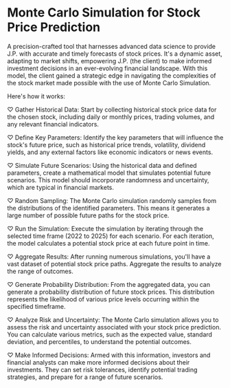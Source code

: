# Monte Carlo Simulation for Stock Price Prediction

A precision-crafted tool that harnesses advanced data science to provide J.P. with accurate and timely forecasts of stock prices. It's a dynamic asset, adapting to market shifts, empowering J.P. (the client) to make informed investment decisions in an ever-evolving financial landscape. With this model, the client gained a strategic edge in navigating the complexities of the stock market made possible with the use of Monte Carlo Simulation.

Here's how it works:

♡ Gather Historical Data: Start by collecting historical stock price data for the chosen stock, including daily or monthly prices, trading volumes, and any relevant financial indicators.

♡ Define Key Parameters: Identify the key parameters that will influence the stock's future price, such as historical price trends, volatility, dividend yields, and any external factors like economic indicators or news events.

♡ Simulate Future Scenarios: Using the historical data and defined parameters, create a mathematical model that simulates potential future scenarios. This model should incorporate randomness and uncertainty, which are typical in financial markets.

♡ Random Sampling: The Monte Carlo simulation randomly samples from the distributions of the identified parameters. This means it generates a large number of possible future paths for the stock price.

♡ Run the Simulation: Execute the simulation by iterating through the selected time frame (2022 to 2025) for each scenario. For each iteration, the model calculates a potential stock price at each future point in time.

♡ Aggregate Results: After running numerous simulations, you'll have a vast dataset of potential stock price paths. Aggregate the results to analyze the range of outcomes.

♡ Generate Probability Distribution: From the aggregated data, you can generate a probability distribution of future stock prices. This distribution represents the likelihood of various price levels occurring within the specified timeframe.

♡ Analyze Risk and Uncertainty: The Monte Carlo simulation allows you to assess the risk and uncertainty associated with your stock price prediction. You can calculate various metrics, such as the expected value, standard deviation, and percentiles, to understand the potential outcomes.

♡ Make Informed Decisions: Armed with this information, investors and financial analysts can make more informed decisions about their investments. They can set risk tolerances, identify potential trading strategies, and prepare for a range of future scenarios.
